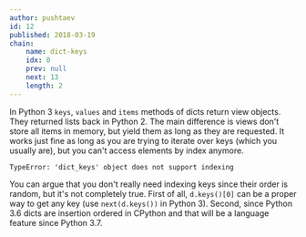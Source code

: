 ```yaml
---
author: pushtaev
id: 12
published: 2018-03-19
chain:
    name: dict-keys
    idx: 0
    prev: null
    next: 13
    length: 2
---
```

In Python 3 `keys`, `values` and `items` methods of dicts return view objects. They returned lists back in Python 2. The main difference is views don't store all items in memory, but yield them as long as they are requested. It works just fine as long as you are trying to iterate over keys (which you usually are), but you can't access elements by index anymore.

```
TypeError: 'dict_keys' object does not support indexing
```

You can argue that you don't really need indexing keys since their order is random, but it's not completely true. First of all, `d.keys()[0]` can be a proper way to get any key (use `next(d.keys())` in Python 3). Second, since Python 3.6 dicts are insertion ordered in CPython and that will be a language feature since Python 3.7.